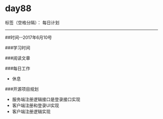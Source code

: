 # day88

标签（空格分隔）： 每日计划

---
##时间--2017年6月10号

###学习时间<br>


###阅读文章<br>


###每日工作<br>
* 休息

###开源项目规划
* 服务端注册逻辑接口是登录接口实现
* 客户端注册和登录UI实现
* 客户端注册逻辑实现


